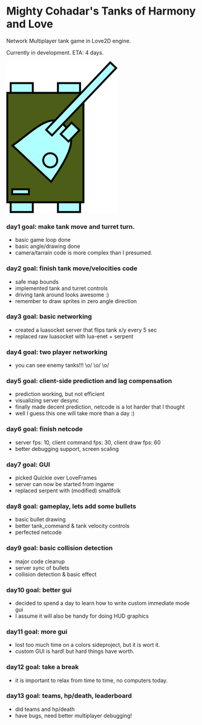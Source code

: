 # Mighty Cohadar's Tanks of Harmony and Love
Network Multiplayer tank game in Love2D engine.

Currently in development. ETA: 4 days.

<img src="https://github.com/cohadar/tanks-of-harmony-and-love/blob/master/screenshot.png">

### day1 goal: make tank move and turret turn.
  * basic game loop done
  * basic angle/drawing done
  * camera/tarrain code is more complex than I presumed.

### day2 goal: finish tank move/velocities code
  * safe map bounds
  * implemented tank and turret controls
  * driving tank around looks awesome :)
  * remember to draw sprites in zero angle direction

### day3 goal: basic networking
  * created a luasocket server that flips tank x/y every 5 sec
  * replaced raw luasocket with lua-enet + serpent 

### day4 goal: two player networking
  * you can see enemy tanks!!! \o/ \o/ \o/

### day5 goal: client-side prediction and lag compensation
  * prediction working, but not efficient
  * visualizing server desync
  * finally made decent prediction, netcode is a lot harder that I thought
  * well I guess this one will take more than a day :)

### day6 goal: finish netcode
  * server fps: 10, client command fps: 30, client draw fps: 60
  * better debugging support, screen scaling
  
### day7 goal: GUI 
  * picked Quickie over LoveFrames
  * server can now be started from ingame
  * replaced serpent with (modified) smallfolk

### day8 goal: gameplay, lets add some bullets
  * basic bullet drawing
  * better tank_command & tank velocity controls
  * perfected netcode 
  
### day9 goal: basic collision detection
  * major code cleanup
  * server sync of bullets
  * collision detection & basic effect 
  
### day10 goal: better gui
  * decided to spend a day to learn how to write custom immediate mode gui
  * I assume it will also be handy for doing HUD graphics
    
### day11 goal: more gui
  * lost too much time on a colors sideproject, but it is wort it.
  * custom GUI is hard! but hard things have worth.

### day12 goal: take a break
  * it is important to relax from time to time, no computers today.
  
### day13 goal: teams, hp/death, leaderboard
  * did teams and hp/death
  * have bugs, need better multiplayer debugging!
  